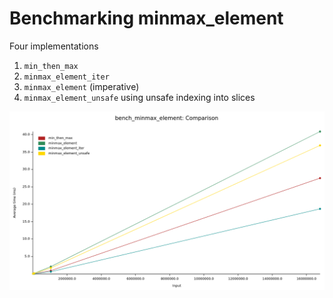 # Benchmarking minmax_element

Four implementations
1. `min_then_max`
2. `minmax_element_iter` 
3. `minmax_element` (imperative)
3. `minmax_element_unsafe` using unsafe indexing into slices

![Benchmark plot](benchmarks.png)

